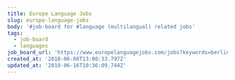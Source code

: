 ```yaml
---
title: Europe Language Jobs
slug: europe-language-jobs
body: '#job-board for #language (multilangual) related jobs'
tags:
  - job-board
  - languages
job_board_url: 'https://www.europelanguagejobs.com/jobs?keywords=berlin'
created_at: '2018-06-08T13:00:33.797Z'
updated_at: '2019-06-16T10:36:09.744Z'
---
```


